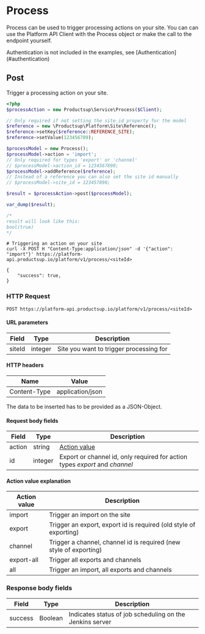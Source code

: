 # Process
Process can be used to trigger processing actions on your site. You can can use 
the Platform API Client with the Process object or make the call to the endpoint
yourself.
<aside class="info">Authentication is not included in the examples, see [Authentication](#authentication)</aside>

## Post
Trigger a processing action on your site.

```php
<?php
$processAction = new Productsup\Service\Process($Client);

// Only required if not setting the site_id property for the model
$reference = new \Productsup\Platform\Site\Reference();
$reference->setKey($reference::REFERENCE_SITE);
$reference->setValue(123456789); 

$processModel = new Process();
$processModel->action = 'import';
// Only required for types 'export' or 'channel'
// $processModel->action_id = 1234567890;
$processModel->addReference($reference);
// Instead of a reference you can also set the site id manually
// $processModel->site_id = 123457890;

$result = $processAction->post($processModel);

var_dump($result);

/*
result will look like this:
bool(true)
*/
```

```shell
# Triggering an action on your site
curl -X POST H "Content-Type:application/json" -d '{"action": "import"}' https://platform-api.productsup.io/platform/v1/process/<siteId>
```
    
```shell    
{
    "success": true,
}
```
### HTTP Request

`POST https://platform-api.productsup.io/platform/v1/process/<siteId>`

#### URL parameters
Field | Type | Description
------ | -------- | --------------
siteId | integer | Site you want to trigger processing for

#### HTTP headers
Name | Value
--- | ---
Content-Type | application/json

The data to be inserted has to be provided as a JSON-Object.

#### Request body fields
Field | Type | Description
------ | -------- | --------------
action | string | [Action value](#process-request-action)
id | integer | Export or channel id, only required for action types _export_ and _channel_

#### <a name="process-request-action"></a> Action value explanation
Action value | Description
------ | ------
import | Trigger an import on the site
export | Trigger an export, export id is required (old style of exporting)
channel | Trigger a channel, channel id is required (new style of exporting)
export-all | Trigger all exports and channels
all | Trigger an import, all exports and channels

### Response body fields
Field | Type | Description
------ | -------- | --------------
success | Boolean | Indicates status of job scheduling on the Jenkins server

